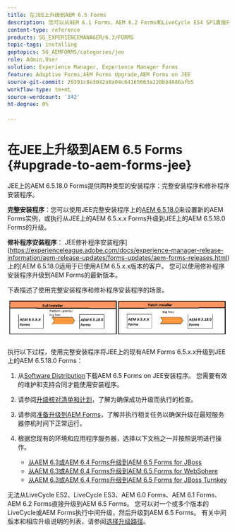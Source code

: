 ```yaml
---
title: 在JEE上升级到AEM 6.5 Forms
description: 您可以从AEM 6.1 Forms、AEM 6.2 Forms和LiveCycle ES4 SP1直接升级到AEM 6.3 Forms。
content-type: reference
products: SG_EXPERIENCEMANAGER/6.3/FORMS
topic-tags: installing
geptopics: SG_AEMFORMS/categories/jee
role: Admin,User
solution: Experience Manager, Experience Manager Forms
feature: Adaptive Forms,AEM Forms Upgrade,AEM Forms on JEE
source-git-commit: 29391c8e3042a8a04c64165663a228bb4886afb5
workflow-type: tm+mt
source-wordcount: '342'
ht-degree: 0%

---
```


# 在JEE上升级到AEM 6.5 Forms {#upgrade-to-aem-forms-jee}

JEE上的AEM 6.5.18.0 Forms提供两种类型的安装程序：完整安装程序和修补程序安装程序。

**完整安装程序**：您可以使用JEE完整安装程序上的[AEM 6.5.18.0](https://experienceleague.adobe.com/docs/experience-manager-release-information/aem-release-updates/forms-updates/aem-forms-releases.html)来设置新的AEM Forms实例，或执行从JEE上的AEM 6.5.x.x Forms升级到JEE上的AEM 6.5.18.0 Forms的升级。

**修补程序安装程序**： JEE修补程序安装程序](https://experienceleague.adobe.com/docs/experience-manager-release-information/aem-release-updates/forms-updates/aem-forms-releases.html)上的[AEM 6.5.18.0适用于已使用AEM 6.5.x.x版本的客户。 您可以使用修补程序安装程序升级到AEM Forms的最新版本。

下表描述了使用完整安装程序和修补程序安装程序的场景。

![完整和修补安装程序方案](assets/full-and-patch-installer.png)

执行以下过程，使用完整安装程序将JEE上的现有AEM Forms 6.5.x.x升级到JEE上的AEM 6.5.18.0 Forms：

1. 从[Software Distribution](https://experience.adobe.com/#/downloads/content/software-distribution/en/aem.html)下载AEM 6.5 Forms on JEE安装程序。 您需要有效的维护和支持合同才能使用安装程序。
1. 请参阅[升级核对清单和计划](https://www.adobe.com/go/learn_aemforms_upgrade_checklist_65)，了解为确保成功升级而执行的检查。
1. 请参阅[准备升级到AEM Forms](https://www.adobe.com/go/learn_aemforms_prepareupgrade_65)，了解并执行相关任务以确保升级在最短服务器停机时间下正常运行。
1. 根据您现有的环境和应用程序服务器，选择以下文档之一并按照说明进行操作。

   * [从AEM 6.3或AEM 6.4 Forms升级到AEM 6.5 Forms for JBoss](https://www.adobe.com/go/learn_aemforms_upgradeJBoss_65)
   * [从AEM 6.3或AEM 6.4 Forms升级到AEM 6.5 Forms for WebSphere](https://www.adobe.com/go/learn_aemforms_upgradeWebSphere_65)
   * [从AEM 6.3或AEM 6.4 Forms升级到AEM 6.5 Forms for JBoss Turnkey](https://www.adobe.com/go/learn_aemforms_upgradeTurnkey_65)

无法从LiveCycle ES2、LiveCycle ES3、AEM 6.0 Forms、AEM 6.1 Forms、AEM 6.2 Forms直接升级到AEM 6.5 Forms。 您可以对一个或多个版本的LiveCycle或AEM Forms执行中间升级，然后升级到AEM 6.5 Forms。 有关中间版本和相应升级说明的列表，请参阅[选择升级路径](upgrade.md)。
